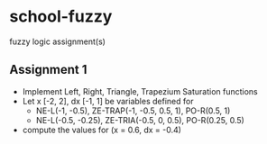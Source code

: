 school-fuzzy
============

fuzzy logic assignment(s)

Assignment 1
------------

* Implement Left, Right, Triangle, Trapezium Saturation functions
* Let x [-2, 2], dx [-1, 1] be variables defined for
  - NE-L(-1, -0.5), ZE-TRAP(-1, -0.5, 0.5, 1), PO-R(0.5, 1)
  - NE-L(-0.5, -0.25), ZE-TRIA(-0.5, 0, 0.5), PO-R(0.25, 0.5)
* compute the values for (x = 0.6, dx = -0.4)
